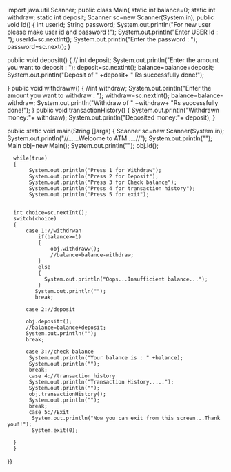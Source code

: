import java.util.Scanner;
public class Main{
    static int balance=0;
    static int withdraw;
    static int deposit;
Scanner sc=new Scanner(System.in);
public void Id()
{     int userId;
      String password;
      System.out.println("For new user please make user id and password !");
      System.out.println("Enter USER Id : ");
      userId=sc.nextInt();
      System.out.println("Enter the password : ");
      password=sc.next();
}

public void depositt()
{
    // int deposit;
     System.out.println("Enter the amount you want to deposit : ");
     deposit=sc.nextInt();
     balance=balance+deposit;
     System.out.println("Deposit of " +deposit+ " Rs successfully done!");
    
}
public void withdraww()
{
    //int withdraw;
    System.out.println("Enter the amount you want to withdraw : ");
    withdraw=sc.nextInt();
    balance=balance-withdraw;
    System.out.println("Withdraw of " +withdraw+ "Rs successfully done!");
}
public void transactionHistory()
{
    System.out.println("Withdrawn money:"+  withdraw);
    System.out.println("Deposited money:"+ deposit);
}

public static void main(String []args)
{     Scanner sc=new Scanner(System.in);
      System.out.println("//......Welcome to ATM.....//");
      System.out.println("");
      Main obj=new Main();
      System.out.println("");
      obj.Id();
      
     
      while(true)
      {
           System.out.println("Press 1 for Withdraw");
           System.out.println("Press 2 for Deposit");
           System.out.println("Press 3 for Check balance");
           System.out.println("Press 4 for transaction history");
           System.out.println("Press 5 for exit");
           
      
      int choice=sc.nextInt();
      switch(choice)
      {
          case 1://withdrwan
              if(balance>=1)
              {
                  obj.withdraww();
                  //balance=balance-withdraw;
              }
              else
              {
                System.out.println("Oops...Insufficient balance...");
              }
             System.out.println("");
             break;
             
          case 2://deposit
         
          obj.depositt();
          //balance=balance+deposit;
          System.out.println("");
          break;
          
          case 3://check balance
           System.out.println("Your balance is : " +balance);
           System.out.println("");
           break;
           case 4://transaction history
           System.out.println("Transaction History.....");
           System.out.println("");
           obj.transactionHistory();
           System.out.println("");
           break;
           case 5://Exit
            System.out.println("Now you can exit from this screen...Thank you!!");
            System.exit(0);
            
      }
      }
     
}}
